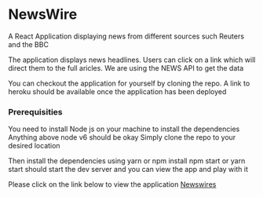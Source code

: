 # NewsWire
A React Application displaying news from different sources such Reuters and the BBC

The application displays news headlines. Users can click on a link which will direct them 
to the full aricles. We are using the NEWS API to get the data 

You can checkout the application for yourself by cloning the repo. A link to heroku should 
be available once the application has been deployed 




### Prerequisities 



You need to install Node js on your machine to install the dependencies Anything above node v6 should be okay
Simply clone the repo to your desired location 


Then install the dependencies using yarn or npm install 
npm start or yarn start should start the dev server and you can view the app and play with it

Please click on the link below to view the application 
[Newswires](https://d2bakz9vwq7lue.cloudfront.net/)


